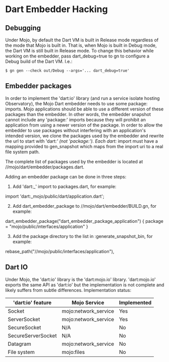 Dart Embedder Hacking
====

## Debugging

Under Mojo, by default the Dart VM is built in Release mode regardless of the
mode that Mojo is built in. That is, when Mojo is built in Debug mode, the
Dart VM is still built in Release mode. To change this behavior while working
on the embedder, pass dart_debug=true to gn to configure a Debug build of the
Dart VM. I.e.:

```
$ gn gen --check out/Debug --args='... dart_debug=true'
```

## Embedder packages

In order to implement the 'dart:io' library (and run a service isolate hosting
Observatory), the Mojo Dart embedder needs to use some package: imports. Mojo
applications should be able to use a different version of these packages than
the embedder. In other words, the embedder snapshot cannot include any
'package:' imports because they will prohibit an application from using a newer
version of the package. In order to allow the embedder to use packages
without interfering with an application's intended version, we clone the
packages used by the embedder and rewrite the url to start with 'dart:_'
(not 'package:'). Each dart:_ import must have a mapping provided
to gen_snapshot which maps from the import uri to a real file system path.

The complete list of packages used by the embedder is located at
//mojo/dart/embedder/packages.dart.

Adding an embedder package can be done in three steps:

1) Add 'dart:_' import to packages.dart, for example:

import 'dart:_mojo/public/dart/application.dart';

2) Add dart_embedder_package to //mojo/dart/embedder/BUILD.gn, for example:

dart_embedder_package("dart_embedder_package_application") {
  package = "mojo/public/interfaces/application"
}

3) Add the package directory to the list in :generate_snapshot_bin, for example:

rebase_path("//mojo/public/interfaces/application"),

## Dart IO

Under Mojo, the 'dart:io' library is the 'dart:mojo.io' library. 'dart:mojo.io'
exports the same API as 'dart:io' but the implementation is not complete and
likely suffers from subtle differences. Implementation status:

| 'dart:io' feature  | Mojo Service         | Implemented |
| ------------------ | -------------------- | ----------- |
| Socket             | mojo:network_service | Yes         |
| ServerSocket       | mojo:network_service | Yes         |
| SecureSocket       | N/A                  | No          |
| SecureServerSocket | N/A                  | No          |
| Datagram           | mojo:network_service | No          |
| File system        | mojo:files           | No          |

